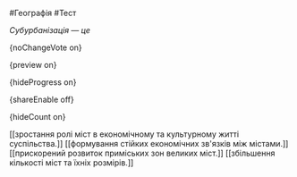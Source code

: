 #Географія #Тест

*Субурбанізація — це*

{noChangeVote on}

{preview on}

{hideProgress on}

{shareEnable off}

{hideCount on}

[[зростання ролі міст в економічному та культурному житті суспільства.]]
[[формування стійких економічних зв'язків між містами.]]
[[прискорений розвиток приміських зон великих міст.]]
[[збільшення кількості міст та їхніх розмірів.]]
